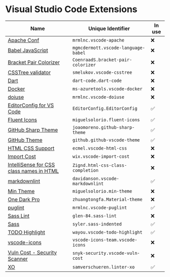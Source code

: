 # Visual Studio Code Extensions

| Name | Unique Identifier | In use |
|------|-------------------|--------|
| [Apache Conf](https://marketplace.visualstudio.com/items?itemName=mrmlnc.vscode-apache) | `mrmlnc.vscode-apache` | ❌ |
| [Babel JavaScript](https://marketplace.visualstudio.com/items?itemName=mgmcdermott.vscode-language-babel) | `mgmcdermott.vscode-language-babel` | ❌ |
| [Bracket Pair Colorizer](https://marketplace.visualstudio.com/items?itemName=CoenraadS.bracket-pair-colorizer) | `CoenraadS.bracket-pair-colorizer` | ❌ |
| [CSSTree validator](https://marketplace.visualstudio.com/items?itemName=smelukov.vscode-csstree) | `smelukov.vscode-csstree` | ❌ |
| [Dart](https://marketplace.visualstudio.com/items?itemName=Dart-Code.dart-code) | `dart-code.dart-code` | ❌ |
| [Docker](https://marketplace.visualstudio.com/items?itemName=ms-azuretools.vscode-docker) | `ms-azuretools.vscode-docker` | ❌ |
| [doiuse](https://marketplace.visualstudio.com/items?itemName=mrmlnc.vscode-doiuse) | `mrmlnc.vscode-doiuse` | ❌ |
| [EditorConfig for VS Code](https://marketplace.visualstudio.com/items?itemName=EditorConfig.EditorConfig) | `EditorConfig.EditorConfig` | ✅ |
| [Fluent Icons](https://marketplace.visualstudio.com/items?itemName=miguelsolorio.fluent-icons) | `miguelsolorio.fluent-icons` | ✅ |
| [GitHub Sharp Theme](https://marketplace.visualstudio.com/items?itemName=joaomoreno.github-sharp-theme) | `joaomoreno.github-sharp-theme` | ✅ |
| [GitHub Theme](https://marketplace.visualstudio.com/items?itemName=GitHub.github-vscode-theme) | `github.github-vscode-theme` | ✅ |
| [HTML CSS Support](https://marketplace.visualstudio.com/items?itemName=ecmel.vscode-html-css) | `ecmel.vscode-html-css` | ❌ |
| [Import Cost](https://marketplace.visualstudio.com/items?itemName=wix.vscode-import-cost) | `wix.vscode-import-cost` | ❌ |
| [IntelliSense for CSS class names in HTML](https://marketplace.visualstudio.com/items?itemName=Zignd.html-css-class-completion) | `Zignd.html-css-class-completion` | ❌ |
| [markdownlint](https://marketplace.visualstudio.com/items?itemName=DavidAnson.vscode-markdownlint) | `davidanson.vscode-markdownlint` | ✅ |
| [Min Theme](https://marketplace.visualstudio.com/items?itemName=miguelsolorio.min-theme) | `miguelsolorio.min-theme` | ❌ |
| [One Dark Pro](https://marketplace.visualstudio.com/items?itemName=zhuangtongfa.Material-theme) | `zhuangtongfa.Material-theme` | ❌ |
| [puglint](https://marketplace.visualstudio.com/items?itemName=mrmlnc.vscode-puglint) | `mrmlnc.vscode-puglint` | ✅ |
| [Sass Lint](https://marketplace.visualstudio.com/items?itemName=glen-84.sass-lint) | `glen-84.sass-lint` | ❌ |
| [Sass](https://marketplace.visualstudio.com/items?itemName=Syler.sass-indented) | `syler.sass-indented` | ✅ |
| [TODO Highlight](https://marketplace.visualstudio.com/items?itemName=wayou.vscode-todo-highlight) | `wayou.vscode-todo-highlight` | ✅ |
| [vscode-icons](https://marketplace.visualstudio.com/items?itemName=vscode-icons-team.vscode-icons) | `vscode-icons-team.vscode-icons` | ❌ |
| [Vuln Cost - Security Scanner](https://marketplace.visualstudio.com/items?itemName=snyk-security.vscode-vuln-cost) | `snyk-security.vscode-vuln-cost` | ❌ |
| [XO](https://marketplace.visualstudio.com/items?itemName=samverschueren.linter-xo) | `samverschueren.linter-xo` | ✅ |
